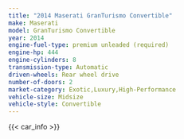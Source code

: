 ```yaml
---
title: "2014 Maserati GranTurismo Convertible"
make: Maserati
model: GranTurismo Convertible
year: 2014
engine-fuel-type: premium unleaded (required)
engine-hp: 444
engine-cylinders: 8
transmission-type: Automatic
driven-wheels: Rear wheel drive
number-of-doors: 2
market-category: Exotic,Luxury,High-Performance
vehicle-size: Midsize
vehicle-style: Convertible
---
```


{{< car_info >}}
